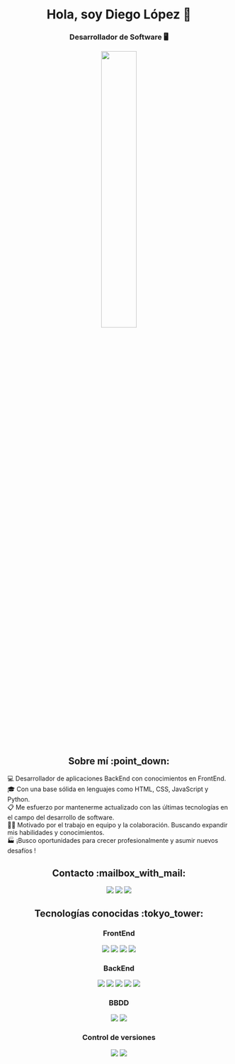 <div align="center">
  <h1>Hola, soy Diego López 👋</h1>
  <h3>Desarrollador de Software 🖥️</h3>
  <img width="40%" src="https://www.gruposicom.com/wp-content/uploads/2022/07/php-vigo.png">
</div>
<div>
  <h2 align="center">Sobre mí :point_down:</h2>
  <p>
      💻 Desarrollador de aplicaciones BackEnd con conocimientos en FrontEnd.</br>
      🎓 Con una base sólida en lenguajes como HTML, CSS, JavaScript y Python.</br>
      📋 Me esfuerzo por mantenerme actualizado con las últimas tecnologías en el campo del desarrollo de software.</br>   
      🐱‍🚀 Motivado por el trabajo en equipo y la colaboración. Buscando expandir mis habilidades y conocimientos.</br>
      🏭 ¡Busco oportunidades para crecer profesionalmente y asumir nuevos desafíos !
</p>
</div>

<div align="center">
  <h2>Contacto :mailbox_with_mail:</h2>
  <a href=mailto:["diego.teide@gmail.com"]><img src="https://img.shields.io/badge/Gmail-D14836?style=for-the-badge&logo=gmail&logoColor=white"></a>
  <a href="#"><img src="https://img.shields.io/badge/LinkedIn-0077B5?style=for-the-badge&logo=linkedin&logoColor=white"></a>
  <a href="https://github.com/diegolopez-dev"><img src="https://img.shields.io/badge/GitHub-100000?style=for-the-badge&logo=github&logoColor=white"></a>
</div>

<div align="center">
  <h2>Tecnologías conocidas :tokyo_tower:</h2>
  
  <h3>FrontEnd</h3>
  <img src="https://skillicons.dev/icons?i=html">
  <img src="https://skillicons.dev/icons?i=css">
  <img src="https://skillicons.dev/icons?i=js">
  <img src="https://skillicons.dev/icons?i=react">
  
  <h3>BackEnd</h3>
  <img src="https://skillicons.dev/icons?i=python">
  <img src="https://skillicons.dev/icons?i=django">
  <img src="https://skillicons.dev/icons?i=fastapi">
  <img src="https://skillicons.dev/icons?i=nodejs">
  <img src="https://skillicons.dev/icons?i=express">

  <h3>BBDD</h3>
  <img src="https://skillicons.dev/icons?i=mysql">
  <img src="https://skillicons.dev/icons?i=mongo">

  <h3>Control de versiones</h3>
  <img src="https://skillicons.dev/icons?i=git">
  <img src="https://skillicons.dev/icons?i=github">
</div>
